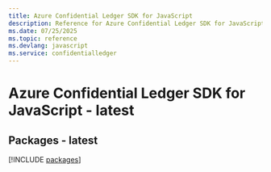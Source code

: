 ```yaml
---
title: Azure Confidential Ledger SDK for JavaScript
description: Reference for Azure Confidential Ledger SDK for JavaScript
ms.date: 07/25/2025
ms.topic: reference
ms.devlang: javascript
ms.service: confidentialledger
---
```

# Azure Confidential Ledger SDK for JavaScript - latest
## Packages - latest
[!INCLUDE [packages](confidential-ledger-index.md)]